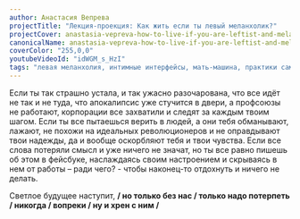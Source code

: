 ```yaml
---
author: Анастасия Вепрева
projectTitle: "Лекция-проекция: Как жить если ты левый меланхолик?"
projectCover: anastasia-vepreva-how-to-live-if-you-are-leftist-and-melancholic-cover.jpg
canonicalName: anastasia-vepreva-how-to-live-if-you-are-leftist-and-melancholic
coverColor: "255,0,0"
youtubeVideoId: "idWGM_s_HzI"
tags: "левая меланхолия, интимные интерфейсы, мать-машина, практики самих себя, аффективный труд, цифровой пролетариат, фармахореография, саморазрушающиеся структуры"
---
```


Если ты так страшно устала, и так ужасно разочарована, что все идёт не так и не туда, что апокалипсис уже стучится в двери, а профсоюзы не работают, корпорации все захватили и следят за каждым твоим шагом. Если ты все пытаешься верить в людей, а они тебя обманывают, лажают, не похожи на идеальных революционеров и не оправдывают твои надежды, да и вообще оскорбляют тебя и твои чувства. Если все слова потеряли смысл и уже ничего не значат, но ты все равно пишешь об этом в фейсбуке, наслаждаясь своим настроением и скрываясь в нем от работы – ради чего? - чтобы наконец-то отдохнуть и ничего не делать.

Светлое будущее наступит, **/ но только без нас / только надо потерпеть / никогда / вопреки / ну и хрен с ним /**
